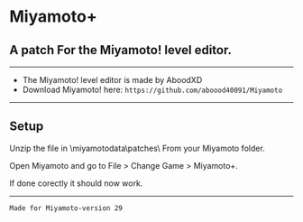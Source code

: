 # Miyamoto+
## A patch For the Miyamoto! level editor.

----------------------------------------------------------------

* The Miyamoto! level editor is made by AboodXD
* Download Miyamoto! here: `https://github.com/aboood40091/Miyamoto`

----------------------------------------------------------------

## Setup

Unzip the file in \miyamotodata\patches\ From your Miyamoto folder.

Open Miyamoto and go to File > Change Game > Miyamoto+.

If done corectly it should now work.

----------------------------------------------------------------

`Made for Miyamoto-version 29`
